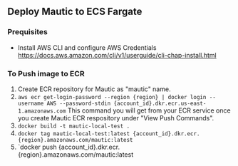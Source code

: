 ## Deploy Mautic to ECS Fargate 

### Prequisites 
- Install AWS CLI and configure AWS Credentials https://docs.aws.amazon.com/cli/v1/userguide/cli-chap-install.html

### To Push image to ECR 
1. Create ECR repository for Mautic as "mautic" name. 
2. `aws ecr get-login-password --region {region} | docker login --username AWS --password-stdin {account_id}.dkr.ecr.us-east-1.amazonaws.com` This command you will get from your ECR service once you create Mautic ECR respository under "View Push Commands". 
3. `docker build -t mautic-local-test .    `
4. `docker tag mautic-local-test:latest {account_id}.dkr.ecr.{region}.amazonaws.com/mautic:latest `
5. `docker push {account_id}.dkr.ecr.{region}.amazonaws.com/mautic:latest